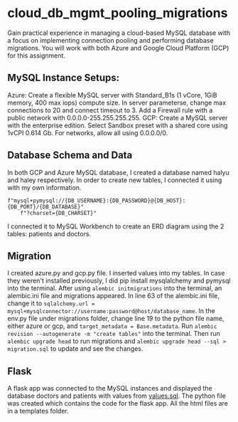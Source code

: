 # cloud_db_mgmt_pooling_migrations
Gain practical experience in managing a cloud-based MySQL database with a focus on implementing connection pooling and performing database migrations. You will work with both Azure and Google Cloud Platform (GCP) for this assignment.

## MySQL Instance Setups:
Azure: Create a flexible MySQL server with Standard_B1s (1 vCore, 1GiB memory, 400  max iops) compute size. In server parameterse, change max connections to 20 and connect timeout to 3. Add a Firewall rule with a public network with 0.0.0.0-255.255.255.255.
GCP: Create a MySQL server with the enterprise edition. Select Sandbox preset with a shared core using 1vCPI 0.614 Gb. For networks, allow all using 0.0.0.0/0. 

## Database Schema and Data
In both GCP and Azure MySQL database, I created a database named halyu and haley respectively. In order to create new tables, I connected it using with my own information.
```
f"mysql+pymysql://{DB_USERNAME}:{DB_PASSWORD}@{DB_HOST}:{DB_PORT}/{DB_DATABASE}"
    f"?charset={DB_CHARSET}"
```
I connected it to MySQL Workbench to create an ERD diagram using the 2 tables: patients and doctors. 

## Migration
I created azure.py and gcp.py file. I inserted values into my tables. In case they weren't installed previously, I did pip install mysqlalchemy and pymysql into the terminal. After using ```alembic initmigrations``` into the terminal, an alembic.ini file and migrations appeared. In line 63 of the alembic.ini file, change it to ```sqlalchemy.url = mysql+mysqlconnector://username:password@host/database_name```. In the env.py file under migrations folder, change line 19 to the python file name, either azure or gcp, and ```target_metadata = Base.metadata```. Run ```alembic revision --autogenerate -m "create tables"``` into the terminal. Then run ```alembic upgrade head``` to run migrations and ```alembic upgrade head --sql > migration.sql``` to update and see the changes. 

## Flask
A flask app was connected to the MySQL instances and displayed the database doctors and patients with values from [values.sql](https://github.com/hal-yu/cloud_db_mgmt_pooling_migrations/blob/main/SQL%20Codes/values.sql). The python file was created which contains the code for the flask app. All the html files are in a templates folder. 
 
